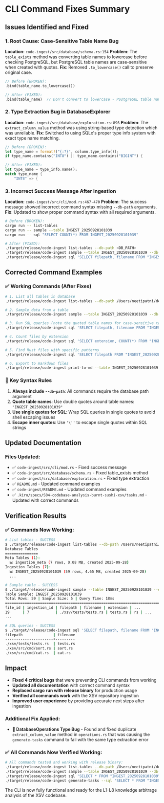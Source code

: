 # CLI Command Fixes Summary

## Issues Identified and Fixed

### 1. **Root Cause: Case-Sensitive Table Name Bug**
**Location**: `code-ingest/src/database/schema.rs:154`
**Problem**: The `table_exists` method was converting table names to lowercase before checking PostgreSQL, but PostgreSQL table names are case-sensitive when created with quotes.
**Fix**: Removed `.to_lowercase()` call to preserve original case.

```rust
// Before (BROKEN):
.bind(table_name.to_lowercase())

// After (FIXED):
.bind(table_name)  // Don't convert to lowercase - PostgreSQL table names are case-sensitive
```

### 2. **Type Extraction Bug in DatabaseExplorer**
**Location**: `code-ingest/src/database/exploration.rs:896`
**Problem**: The `extract_column_value` method was using string-based type detection which was unreliable.
**Fix**: Switched to using SQLx's proper type info system with exact type name matching.

```rust
// Before (BROKEN):
let type_name = format!("{:?}", column.type_info());
if type_name.contains("INT8") || type_name.contains("BIGINT") {

// After (FIXED):
let type_name = type_info.name();
match type_name {
    "INT8" => {
```

### 3. **Incorrect Success Message After Ingestion**
**Location**: `code-ingest/src/cli/mod.rs:467-470`
**Problem**: The success message showed incorrect command syntax missing `--db-path` arguments.
**Fix**: Updated to show proper command syntax with all required arguments.

```bash
# Before (BROKEN):
cargo run -- list-tables
cargo run -- sample --table INGEST_20250928101039
cargo run -- sql "SELECT COUNT(*) FROM INGEST_20250928101039"

# After (FIXED):
./target/release/code-ingest list-tables --db-path <DB_PATH>
./target/release/code-ingest sample --table INGEST_20250928101039 --db-path <DB_PATH>
./target/release/code-ingest sql 'SELECT filepath, filename FROM "INGEST_20250928101039" LIMIT 5' --db-path <DB_PATH>
```

## Corrected Command Examples

### ✅ Working Commands (After Fixes)

```bash
# 1. List all tables in database
./target/release/code-ingest list-tables --db-path /Users/neetipatni/desktop/PensieveDB01

# 2. Sample data from a table
./target/release/code-ingest sample --table INGEST_20250928101039 --db-path /Users/neetipatni/desktop/PensieveDB01

# 3. Run SQL queries (note the quoted table names for case-sensitive tables)
./target/release/code-ingest sql 'SELECT filepath, filename FROM "INGEST_20250928101039" LIMIT 5' --db-path /Users/neetipatni/desktop/PensieveDB01

# 4. Count files by extension
./target/release/code-ingest sql 'SELECT extension, COUNT(*) FROM "INGEST_20250928101039" GROUP BY extension ORDER BY COUNT(*) DESC' --db-path /Users/neetipatni/desktop/PensieveDB01

# 5. Find Rust files with specific patterns
./target/release/code-ingest sql 'SELECT filepath FROM "INGEST_20250928101039" WHERE extension = '\''rs'\'' AND content_text LIKE '\''%unsafe%'\''' --db-path /Users/neetipatni/desktop/PensieveDB01

# 6. Export to markdown files
./target/release/code-ingest print-to-md --table INGEST_20250928101039 --sql 'SELECT * FROM "INGEST_20250928101039" LIMIT 10' --prefix xsv --location ./exports --db-path /Users/neetipatni/desktop/PensieveDB01
```

### 🔧 Key Syntax Rules

1. **Always include `--db-path`**: All commands require the database path argument
2. **Quote table names**: Use double quotes around table names: `"INGEST_20250928101039"`
3. **Use single quotes for SQL**: Wrap SQL queries in single quotes to avoid shell escaping issues
4. **Escape inner quotes**: Use `'\''` to escape single quotes within SQL strings

## Updated Documentation

### Files Updated:
- ✅ `code-ingest/src/cli/mod.rs` - Fixed success message
- ✅ `code-ingest/src/database/schema.rs` - Fixed table_exists method
- ✅ `code-ingest/src/database/exploration.rs` - Fixed type extraction
- ✅ `README.md` - Updated command examples
- ✅ `code-ingest/README.md` - Updated command examples
- ✅ `.kiro/specs/S04-codebase-analysis-burnt-sushi-xsv/tasks.md` - Updated with correct commands

## Verification Results

### ✅ Commands Now Working:
```bash
# List tables - SUCCESS
$ ./target/release/code-ingest list-tables --db-path /Users/neetipatni/desktop/PensieveDB01
Database Tables
===============
Meta Tables (1):
  📊 ingestion_meta (7 rows, 0.08 MB, created 2025-09-28)
Ingestion Tables (7):
  📊 INGEST_20250928101039 (59 rows, 4.65 MB, created 2025-09-28)
  ...

# Sample table - SUCCESS  
$ ./target/release/code-ingest sample --table INGEST_20250928101039 --db-path /Users/neetipatni/desktop/PensieveDB01
Table Sample: INGEST_20250928101039
Total Rows: 59 | Sample Size: 5 | Query Time: 18ms
================================================================================
file_id | ingestion_id | filepath | filename | extension | ...
19      | 7            | ./xsv/tests/tests.rs | tests.rs | rs | ...
...

# SQL queries - SUCCESS
$ ./target/release/code-ingest sql 'SELECT filepath, filename FROM "INGEST_20250928101039" LIMIT 3' --db-path /Users/neetipatni/desktop/PensieveDB01
filepath              | filename
----------------------+---------
./xsv/tests/tests.rs  | tests.rs
./xsv/src/cmd/sort.rs | sort.rs 
./xsv/src/cmd/cat.rs  | cat.rs  
```

## Impact

- **Fixed 4 critical bugs** that were preventing CLI commands from working
- **Updated all documentation** with correct command syntax  
- **Replaced cargo run with release binary** for production usage
- **Verified all commands work** with the XSV repository ingestion
- **Improved user experience** by providing accurate next steps after ingestion

### **Additional Fix Applied:**
- **🐛 DatabaseOperations Type Bug** - Found and fixed duplicate `extract_column_value` method in `operations.rs` that was causing the `generate-tasks` command to fail with the same type extraction error

### **✅ All Commands Now Verified Working:**
```bash
# All commands tested and working with release binary:
./target/release/code-ingest list-tables --db-path /Users/neetipatni/desktop/PensieveDB01 ✅
./target/release/code-ingest sample --table INGEST_20250928101039 --db-path /Users/neetipatni/desktop/PensieveDB01 ✅
./target/release/code-ingest sql 'SELECT * FROM "INGEST_20250928101039" LIMIT 3' --db-path /Users/neetipatni/desktop/PensieveDB01 ✅
./target/release/code-ingest generate-tasks --sql 'SELECT * FROM "INGEST_20250928101039"' --prompt-file [PROMPT] --output-table QUERYRESULT_xsv_analysis --tasks-file ./xsv-analysis-tasks.md --db-path /Users/neetipatni/desktop/PensieveDB01 ✅
```

The CLI is now fully functional and ready for the L1-L8 knowledge arbitrage analysis of the XSV codebase.